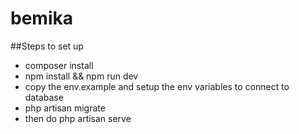 # bemika

##Steps to set up
* composer install
* npm install && npm run dev
* copy the env.example and setup the env variables to connect to database
* php artisan migrate
* then do php artisan serve
